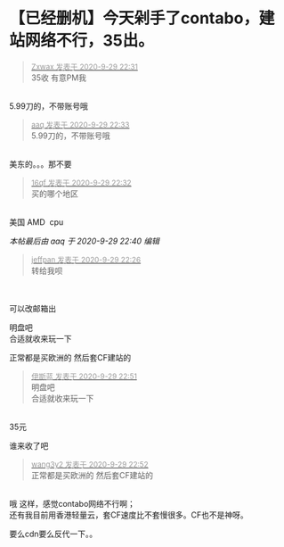 # 【已经删机】今天剁手了contabo，建站网络不行，35出。


<div class="quote"><blockquote><font size="2"><a href="https://www.hostloc.com/forum.php?mod=redirect&amp;goto=findpost&amp;pid=9239270&amp;ptid=749485" target="_blank"><font color="#999999">Zxwax 发表于 2020-9-29 22:31</font></a></font><br />
35收 有意PM我</blockquote></div><br />
5.99刀的，不带账号哦<img id="aimg_BOLBd" onclick="zoom(this, this.src, 0, 0, 0)" class="zoom" src="https://cdn.jsdelivr.net/gh/hishis/forum-master/public/images/patch.gif" onmouseover="img_onmouseoverfunc(this)" onload="thumbImg(this)" border="0" alt="" />

<div class="quote"><blockquote><font size="2"><a href="https://www.hostloc.com/forum.php?mod=redirect&amp;goto=findpost&amp;pid=9239281&amp;ptid=749485" target="_blank"><font color="#999999">aaq 发表于 2020-9-29 22:33</font></a></font><br />
5.99刀的，不带账号哦</blockquote></div><br />
美东的。。。那不要 

<div class="quote"><blockquote><font size="2"><a href="https://www.hostloc.com/forum.php?mod=redirect&amp;goto=findpost&amp;pid=9239276&amp;ptid=749485" target="_blank"><font color="#999999">16qf 发表于 2020-9-29 22:32</font></a></font><br />
买的哪个地区</blockquote></div><br />
美国 AMD&nbsp;&nbsp;cpu<img id="aimg_h8fGs" onclick="zoom(this, this.src, 0, 0, 0)" class="zoom" src="https://cdn.jsdelivr.net/gh/hishis/forum-master/public/images/patch.gif" onmouseover="img_onmouseoverfunc(this)" onload="thumbImg(this)" border="0" alt="" />

<i class="pstatus"> 本帖最后由 aaq 于 2020-9-29 22:40 编辑 </i><br />
<div class="quote"><blockquote><font size="2"><a href="https://www.hostloc.com/forum.php?mod=redirect&amp;goto=findpost&amp;pid=9239251&amp;ptid=749485" target="_blank"><font color="#999999">jeffpan 发表于 2020-9-29 22:26</font></a></font><br />
转给我呗</blockquote></div><br />
<br />
可以改邮箱出<img id="aimg_DnSel" onclick="zoom(this, this.src, 0, 0, 0)" class="zoom" src="https://cdn.jsdelivr.net/gh/hishis/forum-master/public/images/patch.gif" onmouseover="img_onmouseoverfunc(this)" onload="thumbImg(this)" border="0" alt="" />

明盘吧<br />
合适就收来玩一下

正常都是买欧洲的 然后套CF建站的

<div class="quote"><blockquote><font size="2"><a href="https://www.hostloc.com/forum.php?mod=redirect&amp;goto=findpost&amp;pid=9239361&amp;ptid=749485" target="_blank"><font color="#999999">伊斯蓝 发表于 2020-9-29 22:51</font></a></font><br />
明盘吧<br />
合适就收来玩一下</blockquote></div><br />
35元<img id="aimg_owWAc" onclick="zoom(this, this.src, 0, 0, 0)" class="zoom" src="https://cdn.jsdelivr.net/gh/hishis/forum-master/public/images/patch.gif" onmouseover="img_onmouseoverfunc(this)" onload="thumbImg(this)" border="0" alt="" />

谁来收了吧<img id="aimg_JN6FN" onclick="zoom(this, this.src, 0, 0, 0)" class="zoom" src="https://cdn.jsdelivr.net/gh/hishis/forum-master/public/images/patch.gif" onmouseover="img_onmouseoverfunc(this)" onload="thumbImg(this)" border="0" alt="" />

<div class="quote"><blockquote><font size="2"><a href="https://www.hostloc.com/forum.php?mod=redirect&amp;goto=findpost&amp;pid=9239365&amp;ptid=749485" target="_blank"><font color="#999999">wang3y2 发表于 2020-9-29 22:52</font></a></font><br />
正常都是买欧洲的 然后套CF建站的</blockquote></div><br />
哦 这样，感觉contabo网络不行啊；<br />
还有我目前用香港轻量云，套CF速度比不套慢很多。CF也不是神呀。<img id="aimg_VjJcb" onclick="zoom(this, this.src, 0, 0, 0)" class="zoom" src="https://cdn.jsdelivr.net/gh/hishis/forum-master/public/images/patch.gif" onmouseover="img_onmouseoverfunc(this)" onload="thumbImg(this)" border="0" alt="" />

要么cdn要么反代一下。。
